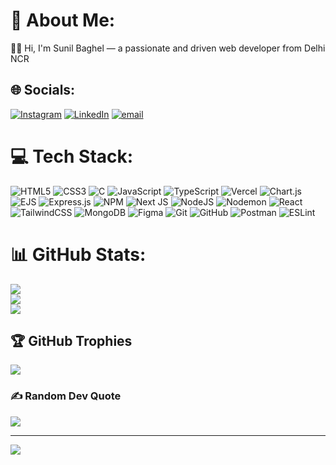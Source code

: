 # 💫 About Me:
👨‍💻 Hi, I'm Sunil Baghel — a passionate and driven web developer from Delhi NCR


## 🌐 Socials:
[![Instagram](https://img.shields.io/badge/Instagram-%23E4405F.svg?logo=Instagram&logoColor=white)](https://instagram.com/https://instagram.com/sunilbaghel5075) [![LinkedIn](https://img.shields.io/badge/LinkedIn-%230077B5.svg?logo=linkedin&logoColor=white)](https://linkedin.com/in/edin.com/in/sunil-baghel-140a60348/) [![email](https://img.shields.io/badge/Email-D14836?logo=gmail&logoColor=white)](mailto:sunilbaghel93100@gmail.com) 

# 💻 Tech Stack:
![HTML5](https://img.shields.io/badge/html5-%23E34F26.svg?style=plastic&logo=html5&logoColor=white) ![CSS3](https://img.shields.io/badge/css3-%231572B6.svg?style=plastic&logo=css3&logoColor=white) ![C](https://img.shields.io/badge/c-%2300599C.svg?style=plastic&logo=c&logoColor=white) ![JavaScript](https://img.shields.io/badge/javascript-%23323330.svg?style=plastic&logo=javascript&logoColor=%23F7DF1E) ![TypeScript](https://img.shields.io/badge/typescript-%23007ACC.svg?style=plastic&logo=typescript&logoColor=white) ![Vercel](https://img.shields.io/badge/vercel-%23000000.svg?style=plastic&logo=vercel&logoColor=white) ![Chart.js](https://img.shields.io/badge/chart.js-F5788D.svg?style=plastic&logo=chart.js&logoColor=white) ![EJS](https://img.shields.io/badge/ejs-%23B4CA65.svg?style=plastic&logo=ejs&logoColor=black) ![Express.js](https://img.shields.io/badge/express.js-%23404d59.svg?style=plastic&logo=express&logoColor=%2361DAFB) ![NPM](https://img.shields.io/badge/NPM-%23CB3837.svg?style=plastic&logo=npm&logoColor=white) ![Next JS](https://img.shields.io/badge/Next-black?style=plastic&logo=next.js&logoColor=white) ![NodeJS](https://img.shields.io/badge/node.js-6DA55F?style=plastic&logo=node.js&logoColor=white) ![Nodemon](https://img.shields.io/badge/NODEMON-%23323330.svg?style=plastic&logo=nodemon&logoColor=%BBDEAD) ![React](https://img.shields.io/badge/react-%2320232a.svg?style=plastic&logo=react&logoColor=%2361DAFB) ![TailwindCSS](https://img.shields.io/badge/tailwindcss-%2338B2AC.svg?style=plastic&logo=tailwind-css&logoColor=white) ![MongoDB](https://img.shields.io/badge/MongoDB-%234ea94b.svg?style=plastic&logo=mongodb&logoColor=white) ![Figma](https://img.shields.io/badge/figma-%23F24E1E.svg?style=plastic&logo=figma&logoColor=white) ![Git](https://img.shields.io/badge/git-%23F05033.svg?style=plastic&logo=git&logoColor=white) ![GitHub](https://img.shields.io/badge/github-%23121011.svg?style=plastic&logo=github&logoColor=white) ![Postman](https://img.shields.io/badge/Postman-FF6C37?style=plastic&logo=postman&logoColor=white) ![ESLint](https://img.shields.io/badge/ESLint-4B3263?style=plastic&logo=eslint&logoColor=white)
# 📊 GitHub Stats:
![](https://github-readme-stats.vercel.app/api?username=Sunilbaghel002&theme=radical&hide_border=true&include_all_commits=true&count_private=true)<br/>
![](https://nirzak-streak-stats.vercel.app/?user=Sunilbaghel002&theme=radical&hide_border=true)<br/>
![](https://github-readme-stats.vercel.app/api/top-langs/?username=Sunilbaghel002&theme=radical&hide_border=true&include_all_commits=true&count_private=true&layout=compact)

## 🏆 GitHub Trophies
![](https://github-profile-trophy.vercel.app/?username=Sunilbaghel002&theme=radical&no-frame=true&no-bg=false&margin-w=4)

### ✍️ Random Dev Quote
![](https://quotes-github-readme.vercel.app/api?type=horizontal&theme=radical)


---
[![](https://visitcount.itsvg.in/api?id=Sunilbaghel002&icon=3&color=0)](https://visitcount.itsvg.in)

<!-- Proudly created with GPRM ( https://gprm.itsvg.in ) -->
